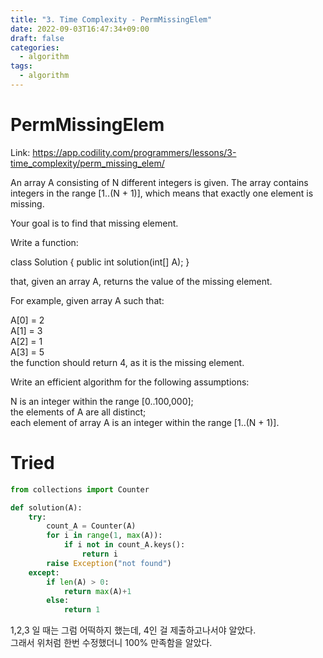 ```yaml
---
title: "3. Time Complexity - PermMissingElem"
date: 2022-09-03T16:47:34+09:00
draft: false
categories:
  - algorithm
tags:
  - algorithm
---
```


# PermMissingElem

Link: https://app.codility.com/programmers/lessons/3-time_complexity/perm_missing_elem/

An array A consisting of N different integers is given. The array contains integers in the range [1..(N + 1)], which means that exactly one element is missing.

Your goal is to find that missing element.

Write a function:

class Solution { public int solution(int[] A); }  

that, given an array A, returns the value of the missing element.  

For example, given array A such that:  

  A[0] = 2  
  A[1] = 3  
  A[2] = 1  
  A[3] = 5  
the function should return 4, as it is the missing element.  

Write an efficient algorithm for the following assumptions:

N is an integer within the range [0..100,000];  
the elements of A are all distinct;  
each element of array A is an integer within the range [1..(N + 1)].  

# Tried

```python
from collections import Counter

def solution(A):
    try:
        count_A = Counter(A)
        for i in range(1, max(A)):
            if i not in count_A.keys():
                return i
        raise Exception("not found")
    except:
        if len(A) > 0:
            return max(A)+1
        else:
            return 1
```

1,2,3 일 때는 그럼 어떡하지 했는데, 4인 걸 제출하고나서야 알았다.  
그래서 위처럼 한번 수정했더니 100% 만족함을 알았다.  
